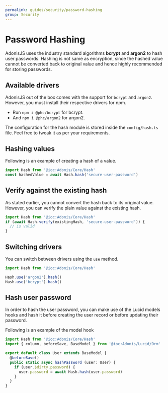 ```yaml
---
permalink: guides/security/password-hashing
group: Security
---
```


# Password Hashing
AdonisJS uses the industry standard algorithms **bcrypt** and **argon2** to hash user passwords. Hashing is not same as encryption, since the hashed value cannot be converted back to original value and hence highly recommended for storing passwords.

## Available drivers
AdonisJS out of the box comes with the support for `bcrypt` and `argon2`. However, you must install their respective drivers for npm.

- Run `npm i @phc/bcrypt` for bcrypt.
- And `npm i @phc/argon2` for argon2.

The configuration for the hash module is stored inside the `config/hash.ts` file. Feel free to tweak it as per your requirements.

## Hashing values
Following is an example of creating a hash of a value.

```ts
import Hash from '@ioc:Adonis/Core/Hash'
const hashedValue = await Hash.hash('secure-user-password')
```

## Verify against the existing hash
As stated earlier, you cannot convert the hash back to its original value. However, you can verify the plain value against the existing hash.

```ts
import Hash from '@ioc:Adonis/Core/Hash'
if (await Hash.verify(existingHash, 'secure-user-password')) {
  // is valid
}
```

## Switching drivers
You can switch between drivers using the `use` method.

```ts
import Hash from '@ioc:Adonis/Core/Hash'

Hash.use('argon2').hash()
Hash.use('bcrypt').hash()
```

## Hash user password
In order to hash the user password, you can make use of the Lucid models hooks and hash it before creating the user record or before updating their password.

Following is an example of the model hook

```ts
import Hash from '@ioc:Adonis/Core/Hash'
import { column, beforeSave, BaseModel } from '@ioc:Adonis/Lucid/Orm'

export default class User extends BaseModel {
  @beforeSave()
  public static async hashPassword (user: User) {
    if (user.$dirty.password) {
      user.password = await Hash.hash(user.password)
    }
  }
}
```
